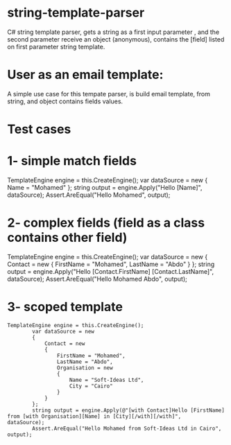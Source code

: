 # string-template-parser
C# string template parser, gets a string as a first input parameter , and the second parameter receive an object (anonymous), contains the [field] listed on first parameter string template.

# User as an email template:
A simple use case for this tempate parser, is build email template, from string, and object contains fields values.

# Test cases
# 1- simple match fields
  TemplateEngine engine = this.CreateEngine();
  var dataSource = new
            {
                Name = "Mohamed"
            };
            string output = engine.Apply("Hello [Name]", dataSource);
   Assert.AreEqual("Hello Mohamed", output);
   
 # 2- complex fields (field as a class contains other field)
   TemplateEngine engine = this.CreateEngine();
            var dataSource = new
            {
                Contact = new
                {
                    FirstName = "Mohamed",
                    LastName = "Abdo"
                }
            };
       string output = engine.Apply("Hello [Contact.FirstName] [Contact.LastName]", dataSource);
       Assert.AreEqual("Hello Mohamed Abdo", output);
   
   # 3- scoped template 
    TemplateEngine engine = this.CreateEngine();
            var dataSource = new
            {
                Contact = new
                {
                    FirstName = "Mohamed",
                    LastName = "Abdo",
                    Organisation = new
                    {
                        Name = "Soft-Ideas Ltd",
                        City = "Cairo"
                    }
                }
            };
            string output = engine.Apply(@"[with Contact]Hello [FirstName] from [with Organisation][Name] in [City][/with][/with]",     dataSource);
            Assert.AreEqual("Hello Mohamed from Soft-Ideas Ltd in Cairo", output);
            
            
            
            
